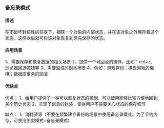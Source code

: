 ### 备忘录模式

#### 描述
在不破坏封装性的前提下，捕获一个对象的内部状态，并在该对象之外保存着这个状态。这样以后就可将该对象恢复到原先保存的状态。

#### 应用场景
1、需要保存和恢复数据的相关场景
2、提供一个可回滚的操作，比如：ctrl+z、浏览器回退按钮等
3、需要监控的副本场景
4、例如：游戏存档；棋盘游戏的悔棋；数据库事务的回滚

#### 优缺点
优点：
1、给用户提供了一种可以恢复状态的机制，可以使用能够比较方便地回到某个历史状态
2、实现了信息的封装，使得用户不需要关心状态的保存细节

缺点：
1、消耗资源（不要在频繁建立备份的场景中使用备忘录模式。为了节约内存，可使用原型模式+备忘录模式）
